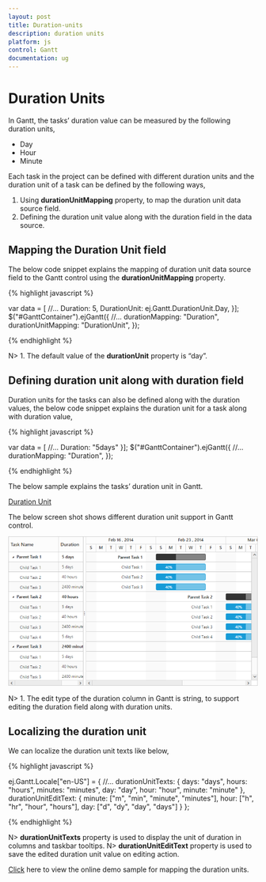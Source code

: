 ```yaml
---
layout: post
title: Duration-units
description: duration units
platform: js
control: Gantt
documentation: ug
---
```


# Duration Units

In Gantt, the tasks’ duration value can be measured by the following duration units, 

* Day
* Hour
* Minute

Each task in the project can be defined with different duration units and the duration unit of a task can be defined by the following ways,

1. Using **durationUnitMapping** property, to map the duration unit data source field.
2. Defining the duration unit value along with the duration field in the data source.

## Mapping the Duration Unit field


The below code snippet explains the mapping of duration unit data source field to the Gantt control using the **durationUnitMapping** property.

{% highlight javascript %}

var data = [
//...
Duration: 5,
DurationUnit: ej.Gantt.DurationUnit.Day,
}];
$("#GanttContainer").ejGantt({
    //...
    durationMapping: "Duration",
    durationUnitMapping: "DurationUnit",
});

{% endhighlight %}

N> 1. The default value of the **durationUnit** property is “day”.

## Defining duration unit along with duration field

Duration units for the tasks can also be defined along with the duration values, the below code snippet explains the duration unit for a task along with duration value,

{% highlight javascript %}

var data = [
//...
Duration: "5days"
}];
$("#GanttContainer").ejGantt({
    //...
    durationMapping: "Duration",
});

{% endhighlight %}

The below sample explains the tasks’ duration unit in Gantt.

[Duration Unit](http://js.syncfusion.com/demos/web/#!/bootstrap/gantt/schedulingconcepts/durationunits)

The below screen shot shows different duration unit support in Gantt control.

![](/js/Gantt/Duration-units_images/Duration-units_img1.png)

N> 1. The edit type of the duration column in Gantt is string, to support editing the duration field along with duration units.

## Localizing the duration unit


We can localize the duration unit texts like below,

{% highlight javascript %}

ej.Gantt.Locale["en-US"] = {
    //...
    durationUnitTexts: {
        days: "days",
        hours: "hours",
        minutes: "minutes",
        day: "day",
        hour: "hour",
        minute: "minute"
    },
    durationUnitEditText: {
        minute: ["m", "min", "minute", "minutes"],
        hour: ["h", "hr", "hour", "hours"],
        day: ["d", "dy", "day", "days"]
    }
};

{% endhighlight %}

N> **durationUnitTexts** property is used to display the unit of duration in columns and taskbar tooltips.
N> **durationUnitEditText** property is used to save the edited duration unit value on editing action.

[Click](http://js.syncfusion.com/demos/web/#!/bootstrap/gantt/schedulingconcepts/durationunits) here to view the online demo sample for mapping the duration units.